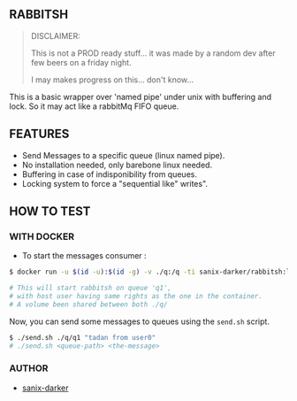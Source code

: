 ## RABBITSH

>DISCLAIMER:
>
>This is not a PROD ready stuff... it was made by a random dev after few beers on a friday night.
>
>I may makes progress on this... don't know...

This is a basic wrapper over 'named pipe' under unix with buffering and lock.
So it may act like a rabbitMq FIFO queue.

## FEATURES

- Send Messages to a specific queue (linux named pipe).
- No installation needed, only barebone linux needed.
- Buffering in case of indisponibility from queues.
- Locking system to force a "sequential like" writes".

## HOW TO TEST

### WITH DOCKER

- To start the messages consumer :
```bash
$ docker run -u $(id -u):$(id -g) -v ./q:/q -ti sanix-darker/rabbitsh:latest /q/q1

# This will start rabbitsh on queue 'q1',
# with host user having same rights as the one in the container.
# A volume been shared between both ./q/
```

Now, you can send some messages to queues using the `send.sh` script.
```bash
$ ./send.sh ./q/q1 "tadan from user0"
# ./send.sh <queue-path> <the-message>
```

### AUTHOR

- [sanix-darker](https://github.com/sanix-darker/rabbitsh)
